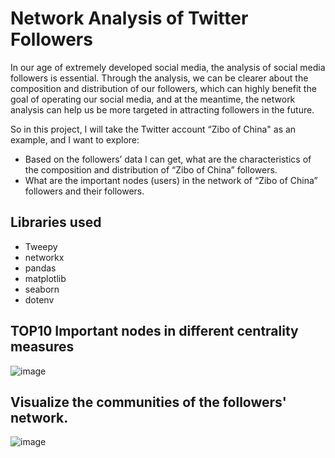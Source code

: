# Network Analysis of Twitter Followers

In our age of extremely developed social media, the analysis of social media followers is essential. Through the analysis, we can be clearer about the composition and distribution of our followers, which can highly benefit the goal of operating our social media, and at the meantime, the network analysis can help us be more targeted in attracting followers in the future. 

So in this project, I will take the Twitter account “Zibo of China" as an example, and I want to explore:
- Based on the followers’ data I can get, what are the characteristics of the composition and distribution of “Zibo of China” followers.
- What are the important nodes (users) in the network of “Zibo of China” followers and their followers.

## Libraries used

- Tweepy
- networkx
- pandas
- matplotlib
- seaborn
- dotenv



## TOP10 Important nodes in different centrality measures
![image](https://user-images.githubusercontent.com/97128113/201209241-141bb4e8-d61d-4644-9d75-cd60981a791b.png)

## Visualize the communities of the followers' network.
![image](https://user-images.githubusercontent.com/97128113/201208624-12b8fc62-81e7-4204-ad1c-506fe723c5dc.png)

